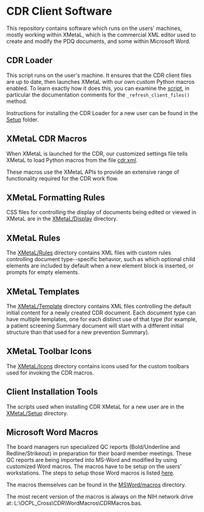# CDR Client Software

This repository contains software which runs on the users' machines,
mostly working within XMetaL, which is the commercial XML editor used
to create and modify the PDQ documents, and some within Microsoft
Word.

## CDR Loader

This script runs on the user's machine. It ensures that the CDR client
files are up to date, then launches XMetaL with our own custom Python
macros enabled. To learn exactly how it does this, you can examine the
[script](XMetaL/Loader/cdr-loader.pyw), in particular the documentation
comments for the `_refresh_client_files()` method.

Instructions for installing the CDR Loader for a new user can be found
in the [Setup](XMetaL/Setup) folder.

## XMetaL CDR Macros

When XMetaL is launched for the CDR, our customized settings file
tells XMetaL to load Python macros from the file
[cdr.xml](XMetaL/Macros/cdr.xml).

These macros use the XMetaL APIs to provide an extensive range of
functionality required for the CDR work flow.

## XMetaL Formatting Rules

CSS files for controlling the display of documents being edited or
viewed in XMetaL are in the [XMetaL/Display](XMetaL/Display)
directory.

## XMetaL Rules

The [XMetaL/Rules](XMetaL/Rules) directory contains XML files with
custom rules controlling document type--specific behavior, such as
which optional child elements are included by default when a new
element block is inserted, or prompts for empty elements.

## XMetaL Templates

The [XMetaL/Template](XMetaL/Template/Cdr) directory contains XML
files controlling the default initial content for a newly created CDR
document. Each document type can have multiple templates, one for each
distinct use of that type (for example, a patient screening Summary
document will start with a different initial structure than that used
for a new prevention Summary).

## XMetaL Toolbar Icons

The [XMetaL/Icons](XMetaL/Icons) directory contains icons used for the
custom toolbars used for invoking the CDR macros.

## Client Installation Tools

The scripts used when installing CDR XMetaL for a new user are in the
[XMetaL/Setup](XMetal/Setup) directory.

## Microsoft Word Macros

The board managers run specialized QC reports (Bold/Underline and
Redline/Strikeout) in preparation for their board member meetings.
These QC reports are being imported into MS-Word and modified by using
customized Word macros.  The macros have to be setup on the users'
workstations.  The steps to setup those Word macros is listed
[here](https://cdr.cancer.gov/cgi-bin/cdr/Filter.py?DocId=CDR0000778025&Filter=name:Documentation+Help+Screens+Filter).

The macros themselves can be found in the
[MSWord/macros](MSWord/macros) directory.

The most recent version of the macros is always on the NIH network
drive at: L:\OCPL\_Cross\CDR\WordMacros\CDRMacros.bas.

